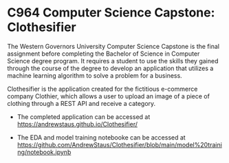 # C964 Computer Science Capstone: Clothesifier
The Western Governors University Computer Science Capstone is the final assignment before completing the Bachelor of Science in Computer Science degree program.   It requires a student to use the skills they gained through the course of the degree to develop an application that utilizes a machine learning algorithm to solve a problem for a business.

Clothesifier is the application created for the fictitious e-commerce company Clothier, which allows a user to upload an image of a piece of clothing through a REST API and receive a category.

- The completed application can be accessed at https://andrewstaus.github.io/Clothesifier/

- The EDA and model training notebooke can be accessed at https://github.com/AndrewStaus/Clothesifier/blob/main/model%20training/notebook.ipynb